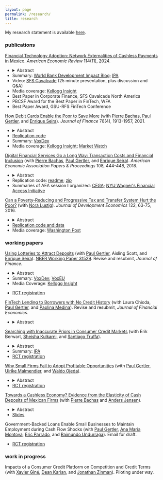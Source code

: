 ```yaml
---
layout: page
permalink: /research/
title: research
---
```


My research statement is available [here](/assets/pdf/Higgins_Professional_Statement.pdf).

### publications

[Financial Technology Adoption: Network Externalities of Cashless Payments in Mexico](/assets/pdf/higgins_FinancialTechnologyAdoption.pdf). 
_American Economic Review_ 114(11), 2024. 
- <details><summary>Abstract</summary><p>Do coordination failures constrain financial technology adoption? Exploiting the Mexican government's rollout of one million debit cards to poor households from 2009--2012, I examine responses on both sides of the market, and find important spillovers and distributional impacts. On the supply side, small retail firms adopted point-of-sale terminals to accept card payments. On the demand side, this led to a 21% increase in other consumers' card adoption. The supply-side technology adoption response had positive effects on both richer consumers and small retail firms: richer consumers shifted 13% of their supermarket consumption to small retailers, whose sales and profits increased.</p></details>
- Summary: [World Bank Development Impact Blog](https://blogs.worldbank.org/impactevaluations/fintech-adoption-and-its-spillovers-guest-post-sean-higgins); [IPA](https://poverty-action.org/assessing-adoption-point-sale-technology-corner-stores-mexico)
- Video: [SFS Cavalcade](https://iu.mediaspace.kaltura.com/media/1_qmermprc) (25 minute presentation, plus discussion and Q&A)
- Media coverage: [Kellogg Insight](https://insight.kellogg.northwestern.edu/article/debit-cards-helping-low-income-households-save)
- Best Paper in Corporate Finance, SFS Cavalcade North America 
- PBCSF Award for the Best Paper in FinTech, WFA 
- Best Paper Award, GSU-RFS FinTech Conference 

[How Debit Cards Enable the Poor to Save More](https://onlinelibrary.wiley.com/doi/pdf/10.1111/jofi.13021) (with [Pierre Bachas](https://pierrebachas.weebly.com/), [Paul Gertler](https://www.paulgertler.com/), and [Enrique Seira](https://www.enriqueseira.com/)). 
_Journal of Finance_ 76(4), 1913-1957, 2021. 
- <details><summary>Abstract</summary><p>We study an at-scale natural experiment in which debit cards were given to cash transfer recipients who already had a bank account. Using administrative account data and household surveys, we find that beneficiaries accumulated a savings stock equal to 2% of annual income after two years with the card. The increase in formal savings represents an increase in overall savings, financed by a reduction in current consumption. There are two mechanisms. First, debit cards reduce transaction costs of accessing money. Second, they reduce monitoring costs, which led beneficiaries to check their account balances frequently and build trust in the bank.</p></details>
- [Replication code](https://github.com/skhiggins/BachasGertlerHigginsSeira_JF_replication)
- Summary: [VoxDev](https://voxdev.org/topic/finance/digital-financial-services-go-long-way-evidence-mexico)
- Media coverage: [Kellogg Insight](https://insight.kellogg.northwestern.edu/article/debit-cards-helping-low-income-households-save?utm_content=bufferc5946&utm_medium=social&utm_source=twitter.com&utm_campaign=buffer); 
[Market Watch](https://www.marketwatch.com/story/the-unlikely-tool-that-helps-the-poor-save-2017-03-21)

[Digital Financial Services Go a Long Way: Transaction Costs and Financial Inclusion](/assets/pdf/BachasGertlerHigginsSeira_DigitalFinancialServices.pdf) (with [Pierre Bachas](https://pierrebachas.weebly.com/), [Paul Gertler](https://www.paulgertler.com/), and [Enrique Seira](https://www.enriqueseira.com/)). _American Economic Association Papers & Proceedings_ 108, 444-448, 2018.
- <details><summary>Abstract</summary><p>Debit cards reduce the travel distance to access bank accounts and can increase financial inclusion. We show that in Mexico, cash transfer beneficiaries who already received their transfers in bank accounts and subsequently received debit cards reduce their median distance to access the account from 4.8 to 1.3 kilometers. They also report being less likely to forgo important activities (childcare, work) to withdraw their transfers. Using account level data, we find a strong correlation between the reduction in travel distance and financial activity: beneficiaries facing the largest reductions in distance increase both their number of withdrawals and their savings balances.</p></details>
- Replication code: [readme](/assets/html/DigitalFinancialServices_README.html); [zip](https://www.aeaweb.org/doi/10.1257/pandp.20181013.data)
- Summaries of AEA session I organized: [CEGA](
https://medium.com/center-for-effective-global-action/commitment-is-hard-59e6a69481c);
[NYU Wagner's Financial Access Initiative](
https://www.financialaccess.org/faiv/2018/1/26/cega-special-edition-a-bit-more-from-aea
)
	
[Can a Poverty-Reducing and Progressive Tax and Transfer System Hurt the Poor?](/assets/pdf/HigginsLustig_JDE.pdf)
(with [Nora Lustig](https://www.noralustig.org/)). 
_Journal of Development Economics_ 122, 63-75, 2016.	
- <details><summary>Abstract</summary><p>To analyze anti-poverty policies in tandem with the taxes used to pay for them, comparisons of poverty before and after taxes and transfers are often used. We show that these comparisons, as well as measures of horizontal equity and progressivity, can fail to capture an important aspect: that a substantial proportion of the poor are made poorer (or non-poor made poor) by the tax and transfer system. We illustrate with data from seventeen developing countries: in fifteen, the fiscal system is poverty-reducing and progressive, but in ten of these at least one-quarter of the poor pay more in taxes than they receive in transfers. We call this fiscal impoverishment, and axiomatically derive a measure of its extent. An analogous measure of fiscal gains of the poor is also derived, and we show that changes in the poverty gap can be decomposed into our axiomatic measures of fiscal impoverishment and gains.</p></details> 
- [Replication code and data](https://dataverse.harvard.edu/dataset.xhtml?persistentId=doi:10.7910/DVN/2EIXNO)
- Media coverage: [Washington Post](https://www.washingtonpost.com/blogs/wonkblog/wp/2013/09/19/the-worlds-leading-development-economists-cant-agree-on-how-to-tackle-inequality/)

<!---
[Comparing the Incidence of Taxes and Social Spending in Brazil and the United States](https://onlinelibrary.wiley.com/doi/10.1111/roiw.12201/abstract) 
(with [Nora Lustig](https://www.noralustig.org/), 
[Whitney Ruble](https://sites.google.com/site/whitneyrublebross/home), and 
[Timothy M. Smeeding](https://www.lafollette.wisc.edu/faculty-staff/faculty/timothy-smeeding)). 
_Review of Income and Wealth_ 62, S22-46, 2016.

[The Effects of Brazil's Taxation and Social Spending on the Distribution of Household Income](https://pfr.sagepub.com/content/42/3/346) 
(with [Claudiney Pereira](https://apps.wpcarey.asu.edu/directory/people/profile.cfm?person=2254613)). 
_Public Finance Review_ 42, 346-67, 2014.
- Media coverage: 
	[Bloomberg Businessweek](https://www.bloomberg.com/news/articles/2014-12-15/why-raising-taxes-on-the-rich-wont-fix-global-inequality); 
	[Folha de São Paulo](https://www1.folha.uol.com.br/fsp/opiniao/155081-injustica-tributaria.shtml); 
	[Le Monde](https://www.lemonde.fr/economie/article/2013/04/02/comment-la-fiscalite-et-les-depenses-sociales-reduisent-les-inegalites_3151930_3234.html)
--->

### working papers

[Using Lotteries to Attract Deposits](/assets/pdf/SavingsLotteries.pdf) (with [Paul Gertler](https://www.paulgertler.com/), Aisling Scott, and [Enrique Seira](https://www.enriqueseira.com/)). [NBER Working Paper 31529](https://www.nber.org/papers/w31529). Revise and resubmit, _Journal of Finance_.
- <details><summary>Abstract</summary><p>Despite the importance of deposit financing for lending, banks in developing countries struggle to attract deposits. In a randomized experiment across 110 bank branches throughout Mexico, a lottery incentive based on net monthly deposits caused a 36% increase in the number of accounts opened and a 21% increase in the number of deposits during the lottery months. Nearly all new accounts (96%) were opened by households previously unbanked at any bank. The temporary two-month incentive had a persistent 2-3 year impact on the flow of deposits and stock of savings, and increased the present value of branch profits by 6%.</p></details>
- Summary: [VoxDev](https://voxdev.org/topic/finance/using-lotteries-attract-deposits-evidence-mexican-banks); [VoxEU](https://cepr.org/voxeu/columns/using-lotteries-attract-deposits-evidence-mexican-banks) <!--- [J-PAL](https://www.povertyactionlab.org/evaluation/impact-lottery-ticket-incentives-saving-mexico) --->
- Media Coverage: [Kellogg Insight](https://insight.kellogg.northwestern.edu/article/when-your-savings-account-is-also-a-lottery-ticket)
<!--- - Video: [IPA](https://www.youtube.com/watch?v=RiwTjomOdVA&feature=youtu.be&t=1952) (25 minute presentation, plus discussion and Q&A)
--->
- [RCT registration](https://www.socialscienceregistry.org/trials/11852)

[FinTech Lending to Borrowers with No Credit History](/assets/pdf/ChiodaGertlerHigginsMedina_FinTechLendingToBorrowersWithNoCreditHistory.pdf) 
(with Laura Chioda, 
[Paul Gertler](https://www.paulgertler.com/),
and 
[Paolina Medina](https://sites.google.com/site/paolinamedinapalma/)).
Revise and resubmit, _Journal of Financial Economics_.
- <details><summary>Abstract</summary><p>Despite the promise of FinTech lending to expand access to credit to populations without a formal credit history, FinTech lenders primarily lend to applicants with a formal credit history and rely on conventional credit bureau scores as an input to their algorithms. Using data from a large FinTech lender in Mexico, we show that alternative data from digital transactions through a delivery app are effective at predicting creditworthiness for borrowers with no credit history. We also show that segmenting our machine learning model by gender can improve credit allocation fairness without a substantive effect on the model's predictive performance.</p></details>

[Searching with Inaccurate Priors in Consumer Credit Markets](/assets/pdf/PriceComparisonTools.pdf  ) (with 
Erik Berwart, 
[Sheisha Kulkarni](https://www.sheishakulkarni.com/),
and [Santiago Truffa](https://santiagotruffa.cl/)). 
- <details><summary>Abstract</summary><p>How do inaccurate priors about the distribution of interest rates affect search and outcomes in consumer credit markets? Consumer credit markets feature large amounts of within-borrower price dispersion in interest rates; if consumers are unaware of the extent of this price dispersion, they may shop less and take out loans at higher interest rates than they would otherwise. We conducted a randomized controlled trial with 112,063 loan seekers in Chile where we we showed treated participants a price comparison tool that we built using administrative data from Chile's financial regulator. The tool shows loan seekers a conditional distribution of interest rates based on similar loans obtained recently by similar borrowers, using data on the universe of consumer loans merged with borrower characteristics. We also cross-randomized whether we asked participants their priors about the distribution of interest rates. We find that consumers thought interest rates were lower than they actually were, and the price comparison tool caused them to increase their expectations about the interest rate they would obtain by 56%. Consumers also underestimated price dispersion, and our price comparison tool caused them to increase their estimates of dispersion by 69%. The price comparison tool did not cause people to search or apply at more institutions, but it did cause them to receive 13% more offers and 11% lower interest rates, and to be 28% more likely to negotiate with their lender and 5% more likely to take out a loan. In contrast, merely asking participants their expectations about interest rates led them to search at 4% more institutions and obtain 9% lower interest rates.</p></details>
- Summary: [IPA](https://poverty-action.org/can-interest-rate-comparison-tool-aid-loan-seekers-chile)
- [RCT registration](https://www.socialscienceregistry.org/trials/8553)



[Why Small Firms Fail to Adopt Profitable Opportunities](/assets/pdf/SmallFirmsProfitableOpportunities.pdf)
(with [Paul Gertler](https://www.paulgertler.com/), [Ulrike Malmendier](https://eml.berkeley.edu/~ulrike/), and [Waldo Ojeda](https://waldotekampa.me/)). 
- <details><summary>Abstract</summary><p>Why do small firms often fail to adopt new profitable opportunities? We explore a setting in which standard economic frictions are removed but many firms still do not adopt a profitable opportunity, and study three other frictions: limited memory, present bias, and a lack of trust in other firms. In partnership with a financial technology (FinTech) payments company in Mexico, we randomly offer 33,978 firms that are already users of the payment technology the opportunity to be charged a lower merchant fee for each payment they receive from customers. The median value of the fee reduction is 3% of total firm profits. We randomly vary the size of the fee reduction, a deadline, a reminder, and advance notice of the reminder. A deadline does not affect take-up for the larger firms in our sample, which implies limited or no present bias for these firms, while a deadline does increase take-up by 8% for smaller firms. Reminders increase take-up by 15%, and announced reminders by an additional 7%. Survey data help identify trust as the likely underlying mechanism behind the larger effect of the announced reminder: receiving an announced reminder increases firms' perceptions of the offer's value, and its treatment effect on take-up is stronger among firms that generally distrust advertised offers.</p></details>
- [RCT registration](https://www.socialscienceregistry.org/trials/6540)

[Towards a Cashless Economy? Evidence from the Elasticity of Cash Deposits of Mexican Firms](https://www.dropbox.com/s/mywbxewzwrzdntq/Tax_on_Cash_deposits_Draft.pdf?raw=1) (with [Pierre Bachas](https://pierrebachas.weebly.com/) and [Anders Jensen](https://www.andersditlevjensen.com/)). 
- <details><summary>Abstract</summary><p>The transition from cash to traceable transaction technologies promises to reduce tax evasion and illegal flows. Should governments actively encourage this transition by making cash more costly to use? We study a policy in Mexico which sought to limit cash usage by taxing the flow of new cash deposited into bank accounts. Using the tax exemption threshold and firm level bank account data, we create variation in exposure to the tax based on firms' pre-tax intensity of cash reliance. We find that the flow of cash deposits is highly elastic to the tax rate: a 1% tax leads to a 60% reduction in cash deposits. This drop in cash deposits arises principally from a reduction in total bank deposits rather than substitution towards other transaction technologies. Thus policies which impact the cost of cash through banks have large efficiency costs and appear ineffective at accelerating the adoption of digital payments.</p></details>
- [Slides](https://www.dropbox.com/s/7e4o72j492fhjv9/Tax_on_Cash_deposits_Slides.pdf?raw=1)

Government-Backed Loans Enable Small Businesses to Maintain Employment during Cash Flow Shocks (with [Paul Gertler](https://www.paulgertler.com/), [Ana María Montoya](https://gobierno.uai.cl/profesor/ana-maria-montoya/), [Eric Parrado](https://www.iadb.org/en/who-we-are/how-we-are-organized/eric-parrado-herrera), and [Raimundo Undurraga](https://sites.google.com/site/raimundoundurragar/research)). Email for draft.
- [RCT registration](https://www.socialscienceregistry.org/trials/7534)


### work in progress
<!---
- Take our [prediction survey](https://socialscienceprediction.org/predict/r/d94510b5b1e7415b82c1bbc5b208efb9/)
--->

<!---
[Digital Sales and Inventory Data to Assess Creditworthiness](http://cega.berkeley.edu/evidence/incentivizing-small-merchants-in-emerging-markets-to-adopt-digital-payment-technologies/) 
(with [Paul Gertler](https://www.paulgertler.com/), [Ulrike Malmendier](https://eml.berkeley.edu/~ulrike/), and [Waldo Ojeda](https://waldotekampa.me/)). 
Randomized control trial under way.
--->

Impacts of a Consumer Credit Platform on Competition and Credit Terms (with [Xavier Giné](https://sites.google.com/site/decrgxaviergine/home), [Dean Karlan](http://deankarlan.com/), and [Jonathan Zinman](https://economics.dartmouth.edu/people/jonathan-zinman)). Piloting under way.

<!---
initial blog:
https://www.thinkforwardinitiative.com/stories/the-impact-of-price-comparison-tools-in-consumer-credit-markets-on-financial-decision-making
--->

<!---
[Gender-Differentiated Digital Credit Algorithms Using Machine Learning](https://medium.com/center-for-effective-global-action/gender-differentiated-credit-scores-bridging-the-gender-gap-in-access-to-credit-87e040318cdb)
(with [Joshua Blumenstock](http://www.jblumenstock.com/), [Laura Chioda](http://www.worldbank.org/en/about/people/l/laura-chioda), and [Paul Gertler](https://www.paulgertler.com/)).
- Media coverage: 
[MIT Technology Review](https://www.technologyreview.com/s/614721/theres-an-easy-way-to-make-lending-fairer-for-women-trouble-is-its-illegal/); 
[Financial Alliance for Women](https://financialallianceforwomen.org/news-events/gender-differentiated-credit-scoring-a-potential-game-changer-for-women/);
[Center for Effective Global Action](https://medium.com/center-for-effective-global-action/algorithms-and-impact-early-cega-evidence-on-digital-credit-featured-at-the-assa-ef2d13c89d4d)
--->

